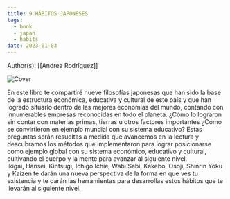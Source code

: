 ```yaml
---
title: 9 HÁBITOS JAPONESES
tags:
  - book
  - japan
  - habits
date: 2023-01-03
---
```


Author(s): [[Andrea Rodríguez]]

![Cover](https:&#x2F;&#x2F;i.gr-assets.com&#x2F;images&#x2F;S&#x2F;compressed.photo.goodreads.com&#x2F;books&#x2F;1617527770l&#x2F;57622117._SY475_.jpg)

En este libro te compartiré nueve filosofías japonesas que han sido la base de la estructura económica, educativa y cultural de este país y que han logrado situarlo dentro de las mejores economías del mundo, contando con innumerables empresas reconocidas en todo el planeta. ¿Cómo lo lograron sin contar con materias primas, tierras u otros factores importantes ¿Cómo se convirtieron en ejemplo mundial con su sistema educativo? Estas preguntas serán resueltas a medida que avancemos en la lectura y descubramos los métodos que implementaron para lograr posicionarse como ejemplo global con su sistema económico, educativo y cultural, cultivando el cuerpo y la mente para avanzar al siguiente nivel.  
  Ikigai, Hansei, Kintsugi, Ichigo Ichie, Wabi Sabi, Kakebo, Osoji, Shinrin Yoku y Kaizen te darán una nueva perspectiva de la forma en que ves tu existencia y te darán las herramientas para desarrollas estos hábitos que te llevarán al siguiente nivel.